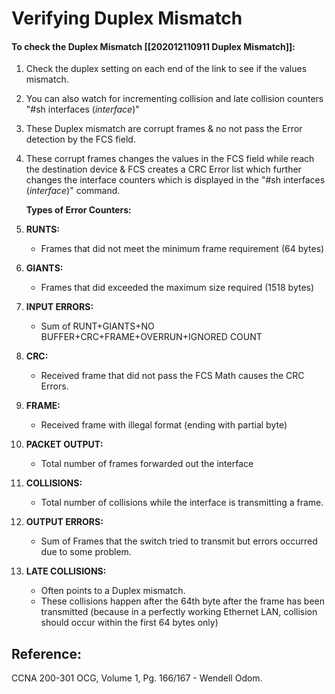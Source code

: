 # Verifying Duplex Mismatch

#### To check the Duplex Mismatch \[\[202012110911 Duplex Mismatch\]\]:

1. Check the duplex setting on each end of the link to see if the values mismatch. 
2. You can also watch for incrementing collision and late collision counters "\#sh interfaces \(_interface_\)"
3. These Duplex mismatch are corrupt frames & no not pass the Error detection by the FCS field.
4. These corrupt frames changes the values in the FCS field while reach the destination device & FCS creates a CRC Error list which further changes the interface counters which is displayed in the "\#sh interfaces \(_interface_\)" command.

   **Types of Error Counters:**

5. **RUNTS:**
   * Frames that did not meet the minimum frame requirement \(64 bytes\)
6. **GIANTS:**
   * Frames that did exceeded the maximum size required \(1518 bytes\)
7. **INPUT ERRORS:**
   * Sum of RUNT+GIANTS+NO BUFFER+CRC+FRAME+OVERRUN+IGNORED COUNT
8. **CRC:**
   * Received frame that did not pass the FCS Math causes the CRC Errors.
9. **FRAME:**
   * Received frame with illegal format \(ending with partial byte\)
10. **PACKET OUTPUT:**
    * Total number of frames forwarded out the interface
11. **COLLISIONS:**
    * Total number of collisions while the interface is transmitting a frame.
12. **OUTPUT ERRORS:**
    * Sum of Frames that the switch tried to transmit but errors occurred due to some problem.
13. **LATE COLLISIONS:**
    * Often points to a Duplex mismatch.
    * These collisions happen after the 64th byte after the frame has been transmitted \(because in a perfectly working Ethernet LAN, collision should occur within the first 64 bytes only\)

## Reference:

CCNA 200-301 OCG, Volume 1, Pg. 166/167 - Wendell Odom.

